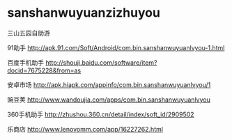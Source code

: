 # sanshanwuyuanzizhuyou
三山五园自助游

91助手
http://apk.91.com/Soft/Android/com.bin.sanshanwuyuanlvyou-1.html

百度手机助手
http://shouji.baidu.com/software/item?docid=7675228&from=as

安卓市场
http://apk.hiapk.com/appinfo/com.bin.sanshanwuyuanlvyou/1

豌豆荚
http://www.wandoujia.com/apps/com.bin.sanshanwuyuanlvyou

360手机助手
http://zhushou.360.cn/detail/index/soft_id/2909502

乐商店
http://www.lenovomm.com/app/16227262.html
